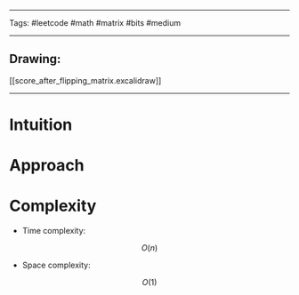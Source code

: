 

----

Tags: #leetcode #math #matrix #bits #medium

----

## Drawing:
[[score_after_flipping_matrix.excalidraw]]

----


# Intuition

<!-- Describe your first thoughts on how to solve this problem. -->

  

# Approach


  

# Complexity

- Time complexity:

 $$O(n)$$

  

- Space complexity:

$$O(1)$$